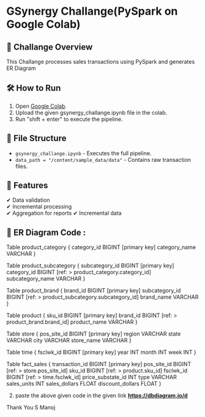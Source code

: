 # GSynergy Challange(PySpark on Google Colab)

## 📌 Challange Overview
This Challange processes sales transactions using PySpark and generates ER Diagram

## 🛠 How to Run
1. Open [Google Colab](https://colab.research.google.com/).
2. Upload the given gsynergy_challange.ipynb file in the colab.
3. Run "shift + enter" to execute the pipeline.

## 📂 File Structure
- `gsynergy_challange.ipynb` - Executes the full pipeline.
- `data_path = "/content/sample_data/data"` - Contains raw transaction files.


## 🚀 Features
✔ Data validation  
✔ Incremental processing  
✔ Aggregation for reports
✔ Incremental data

## 🚀 ER Diagram Code :
Table product_category {
  category_id BIGINT [primary key]
  category_name VARCHAR
}

Table product_subcategory {
  subcategory_id BIGINT [primary key]
  category_id BIGINT [ref: > product_category.category_id]
  subcategory_name VARCHAR
}

Table product_brand {
  brand_id BIGINT [primary key]
  subcategory_id BIGINT [ref: > product_subcategory.subcategory_id]
  brand_name VARCHAR
}

Table product {
  sku_id BIGINT [primary key]
  brand_id BIGINT [ref: > product_brand.brand_id]
  product_name VARCHAR
}

Table store {
  pos_site_id BIGINT [primary key]
  region VARCHAR
  state VARCHAR
  city VARCHAR
  store_name VARCHAR
}

Table time {
  fsclwk_id BIGINT [primary key]
  year INT
  month INT
  week INT
}

Table fact_sales {
  transaction_id BIGINT [primary key]
  pos_site_id BIGINT [ref: > store.pos_site_id]
  sku_id BIGINT [ref: > product.sku_id]
  fsclwk_id BIGINT [ref: > time.fsclwk_id]
  price_substate_id INT
  type VARCHAR
  sales_units INT
  sales_dollars FLOAT
  discount_dollars FLOAT
}

2. paste the above given code in the given link  **https://dbdiagram.io/d**

Thank You
S Manoj
